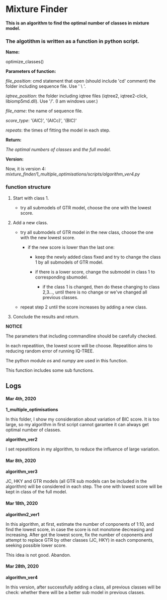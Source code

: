 # Mixture Finder

**This is an algorithm to find the optimal number of classes in mixture model.**

### The algotithm is written as a function in python script. ###

**Name:** 

optimize_classes()

**Parameters of function:**

*file_position*: cmd statement that open (should include 'cd' comment) the folder including sequence file. Use ' \ '.

*iqtree_position*: the folder including iqtree files (iqtree2, iqtree2-click, libiomp5md.dll). Use '/'. (I am windows user.)

*file_name*: the name of sequence file.

*score_type*: '(AIC)', '(AICc)', '(BIC)'

*repeats*: the times of fitting the model in each step.

**Return:** 

*The optimal numbers of classes* and *the full model*.

**Version:**

Now, it is version 4:  *mixture_finder/1_multiple_optimisations/scripts/algorithm_ver4.py*

### function structure ###

1. Start with class 1.

   - try all submodels of GTR model, choose the one with the lowest score.
   
2. Add a new class.
   
   - try all submodels of GTR model in the new class, choose the one with the new lowest score.
   
      - if the new score is lower than the last one:

         - keep the newly added class fixed and try to change the class 1 by all submodels of GTR model.

         - if there is a lower score, change the submodel in class 1 to corresponding sbumodel.

            - if the class 1 is changed, then do these changing to class 2,3..., until there is no change or we've changed all previous classes.

   - repeat step 2 until the score increases by adding a new class.

3. Conclude the results and return.

**NOTICE**

The parameters that including commandline should be carefully checked.

In each repeatition, the lowest score will be choose. Repeatition aims to reducing random error of running IQ-TREE.

The python module *os* and *numpy* are used in this function.

This function includes some sub functions.

## Logs ##
   
#### Mar 4th, 2020

**1_multiple_optimisations**

In this folder, I show my consideration about variation of BIC score. It is too large, so my algorithm in first script cannot garantee it can always get optimal number of classes.

**algorithm_ver2**

I set repeatitions in my algorithm, to reduce the influence of large variation.

#### Mar 8th, 2020

**algorithm_ver3**

JC, HKY and GTR models (all GTR sub models can be included in the algorithm) will be considered in each step. The one with lowest score will be kept in class of the full model.

#### Mar 18th, 2020

**algorithm2_ver1**

In this algorithm, at first, estimate the number of conponents of 1:10, and find the lowest score, in case the score is not monotone decreasing and increasing.
After got the lowest score, fix the number of coponents and attempt to replace GTR by other classes (JC, HKY) in each components, seeking possible lower score.

This idea is not good. Abandon.

#### Mar 28th, 2020

**algorithm_ver4**

In this version, after successfully adding a class, all previous classes will be check: whether there will be a better sub model in previous classes.


